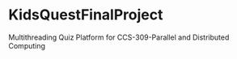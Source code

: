 # KidsQuestFinalProject
Multithreading Quiz Platform for CCS-309-Parallel and Distributed Computing
